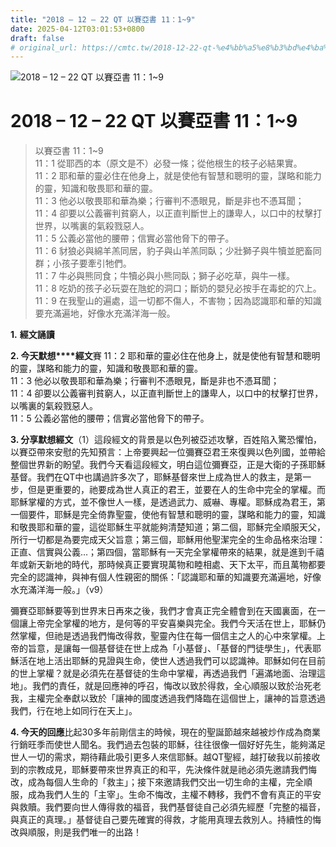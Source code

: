 ```yaml
---
title: "2018 – 12 – 22 QT 以賽亞書 11：1~9"
date: 2025-04-12T03:01:53+0800
draft: false
# original_url: https://cmtc.tw/2018-12-22-qt-%e4%bb%a5%e8%b3%bd%e4%ba%9e%e6%9b%b8-11%ef%bc%9a19
---
```


![2018 – 12 – 22 QT 以賽亞書 11：1\~9](/images/qt.jpg   "2018 – 12 – 22 QT 以賽亞書 11：1\~9")

# 2018 – 12 – 22 QT 以賽亞書 11：1\~9

> 以賽亞書 11：1\~9  
> 11：1 從耶西的本（原文是不）必發一條；從他根生的枝子必結果實。  
> 11：2 耶和華的靈必住在他身上，就是使他有智慧和聰明的靈，謀略和能力的靈，知識和敬畏耶和華的靈。  
> 11：3 他必以敬畏耶和華為樂；行審判不憑眼見，斷是非也不憑耳聞；  
> 11：4 卻要以公義審判貧窮人，以正直判斷世上的謙卑人，以口中的杖擊打世界，以嘴裏的氣殺戮惡人。  
> 11：5 公義必當他的腰帶；信實必當他脅下的帶子。  
> 11：6 豺狼必與綿羊羔同居，豹子與山羊羔同臥；少壯獅子與牛犢並肥畜同群；小孩子要牽引牠們。  
> 11：7 牛必與熊同食；牛犢必與小熊同臥；獅子必吃草，與牛一樣。  
> 11：8 吃奶的孩子必玩耍在虺蛇的洞口；斷奶的嬰兒必按手在毒蛇的穴上。  
> 11：9 在我聖山的遍處，這一切都不傷人，不害物；因為認識耶和華的知識要充滿遍地，好像水充滿洋海一般。

**1.** **經文誦讀**

**2. 今天默想****經文**賽 11：2 耶和華的靈必住在他身上，就是使他有智慧和聰明的靈，謀略和能力的靈，知識和敬畏耶和華的靈。  
11：3 他必以敬畏耶和華為樂；行審判不憑眼見，斷是非也不憑耳聞；  
11：4 卻要以公義審判貧窮人，以正直判斷世上的謙卑人，以口中的杖擊打世界，以嘴裏的氣殺戮惡人。  
11：5 公義必當他的腰帶；信實必當他脅下的帶子。

**3. 分享默想經文**（1）這段經文的背景是以色列被亞述攻擊，百姓陷入驚恐懼怕，以賽亞帶來安慰的先知預言：上帝要興起一位彌賽亞君王來復興以色列國，並帶給整個世界新的盼望。我們今天看這段經文，明白這位彌賽亞，正是大衛的子孫耶穌基督。我們在QT中也講過許多次了，耶穌基督來世上成為世人的救主，是第一步，但是更重要的，祂要成為世人真正的君王，並要在人的生命中完全的掌權。而耶穌掌權的方式，並不像世人一樣，是透過武力、威嚇、專權。耶穌成為君王，第一個要件，耶穌是完全倚靠聖靈，使他有智慧和聰明的靈，謀略和能力的靈，知識和敬畏耶和華的靈，這從耶穌生平就能夠清楚知道；第二個，耶穌完全順服天父，所行一切都是為要完成天父旨意；第三個，耶穌用他聖潔完全的生命品格來治理：正直、信實與公義…；第四個，當耶穌有一天完全掌權帶來的結果，就是進到千禧年或新天新地的時代，那時候真正要實現萬物和睦相處、天下太平，而且萬物都要完全的認識神，與神有個人性親密的關係：「認識耶和華的知識要充滿遍地，好像水充滿洋海一般。」（v9）

彌賽亞耶穌要等到世界末日再來之後，我們才會真正完全體會到在天國裏面，在一個讓上帝完全掌權的地方，是何等的平安喜樂與完全。我們今天活在世上，耶穌仍然掌權，但祂是透過我們悔改得救，聖靈內住在每一個信主之人的心中來掌權。上帝的旨意，是讓每一個基督徒在世上成為「小基督」、「基督的門徒學生」，代表耶穌活在地上活出耶穌的見證與生命，使世人透過我們可以認識神。耶穌如何在目前的世上掌權？就是必須先在基督徒的生命中掌權，再透過我們「遍滿地面、治理這地」。我們的責任，就是回應神的呼召，悔改以致於得救，全心順服以致於治死老我，主權完全奉獻以致於「讓神的國度透過我們降臨在這個世上，讓神的旨意透過我們，行在地上如同行在天上」。

**4. 今天的回應**比起30多年前剛信主的時候，現在的聖誕節越來越被炒作成為商業行銷旺季而使世人聞名。我們過去包裝的耶穌，往往很像一個好好先生，能夠滿足世人一切的需求，期待藉此吸引更多人來信耶穌。越QT聖經，越打破我以前接收到的宗教成見，耶穌要帶來世界真正的和平，先決條件就是祂必須先邀請我們悔改，成為每個人生命的「救主」；接下來邀請我們交出一切生命的主權，完全順服，成為我們人生的「主宰」。生命不悔改，主權不轉移，我們不會有真正的平安與救贖。我們要向世人傳得救的福音，我們基督徒自己必須先經歷「完整的福音，與真正的真理。」基督徒自己要先確實的得救，才能用真理去救別人。持續性的悔改與順服，則是我們唯一的出路！